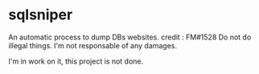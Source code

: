 # sqlsniper
An automatic process to dump DBs websites.
credit : FM#1528
Do not do illegal things. I'm not responsable of any damages.

I'm in work on it, this project is not done.
